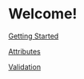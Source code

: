 # Welcome!

[Getting Started](getting-started)

[Attributes](attributes.md)

[Validation](validation.md)
